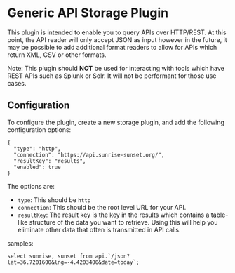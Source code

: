 
# Generic API Storage Plugin
This plugin is intended to enable you to query APIs over HTTP/REST.  At this point, the API reader will only accept JSON as input however in the future, it may be possible to
 add additional format readers to allow for APIs which return XML, CSV or other formats.  
 
Note:  This plugin should **NOT** be used for interacting with tools which have REST APIs such as Splunk or Solr.  It will not be performant for those use cases.  

## Configuration
To configure the plugin, create a new storage plugin, and add the following configuration options:

```
{
  "type": "http",
  "connection": "https://api.sunrise-sunset.org/",
  "resultKey": "results",
  "enabled": true
}
```
The options are:
* `type`:  This should be `http`
* `connection`:  This should be the root level URL for your API.
* `resultKey`:  The result key is the key in the results which contains a table-like structure of the data you want to retrieve.  Using this will help you eliminate other data
 that often is transmitted in API calls. 
 



samples:

    select sunrise, sunset from api.`/json?lat=36.7201600&lng=-4.4203400&date=today`;

